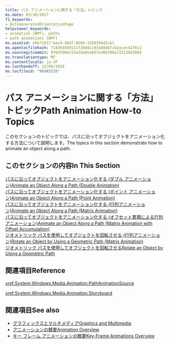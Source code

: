 ```yaml
---
title: パス アニメーションに関する「方法」トピック
ms.date: 03/30/2017
f1_keywords:
- AutoGeneratedOrientationPage
helpviewer_keywords:
- animation [WPF], paths
- path animations [WPF]
ms.assetid: e9b71017-bac4-40d7-858b-326939442cb1
ms.openlocfilehash: 714303569111f30d4cc03ab0ab7cb2acec4276c2
ms.sourcegitcommit: 9f6df084c53a3da0ea657ed0d708a72213683084
ms.translationtype: MT
ms.contentlocale: ja-JP
ms.lasthandoff: 12/09/2020
ms.locfileid: "96983228"
---
```

# <a name="path-animation-how-to-topics"></a><span data-ttu-id="55713-102">パス アニメーションに関する「方法」トピック</span><span class="sxs-lookup"><span data-stu-id="55713-102">Path Animation How-to Topics</span></span>
<span data-ttu-id="55713-103">このセクションのトピックでは、パスに沿ってオブジェクトをアニメーション化する方法について説明します。</span><span class="sxs-lookup"><span data-stu-id="55713-103">The topics in this section demonstrate how to animate an object along a path.</span></span>  
  
## <a name="in-this-section"></a><span data-ttu-id="55713-104">このセクションの内容</span><span class="sxs-lookup"><span data-stu-id="55713-104">In This Section</span></span>  
 [<span data-ttu-id="55713-105">パスに沿ってオブジェクトをアニメーション化する (ダブル アニメーション)</span><span class="sxs-lookup"><span data-stu-id="55713-105">Animate an Object Along a Path (Double Animation)</span></span>](how-to-animate-an-object-along-a-path-double-animation.md)  
 [<span data-ttu-id="55713-106">パスに沿ってオブジェクトをアニメーション化する (ポイント アニメーション)</span><span class="sxs-lookup"><span data-stu-id="55713-106">Animate an Object Along a Path (Point Animation)</span></span>](how-to-animate-an-object-along-a-path-point-animation.md)  
 [<span data-ttu-id="55713-107">パスに沿ってオブジェクトをアニメーション化する (行列アニメーション)</span><span class="sxs-lookup"><span data-stu-id="55713-107">Animate an Object Along a Path (Matrix Animation)</span></span>](how-to-animate-an-object-along-a-path-matrix-animation.md)  
 [<span data-ttu-id="55713-108">パスに沿ってオブジェクトをアニメーション化する (オフセット累積による行列アニメーション)</span><span class="sxs-lookup"><span data-stu-id="55713-108">Animate an Object Along a Path (Matrix Animation with Offset Accumulation)</span></span>](animate-an-object-along-a-path-matrix-animation-with-offset.md)  
 [<span data-ttu-id="55713-109">ジオメトリック パスを使用してオブジェクトを回転させる (行列アニメーション)</span><span class="sxs-lookup"><span data-stu-id="55713-109">Rotate an Object by Using a Geometric Path (Matrix Animation)</span></span>](how-to-rotate-an-object-by-using-a-geometric-path-matrix-animation.md)  
 [<span data-ttu-id="55713-110">ジオメトリック パスを使用してオブジェクトを回転させる</span><span class="sxs-lookup"><span data-stu-id="55713-110">Rotate an Object by Using a Geometric Path</span></span>](how-to-rotate-an-object-by-using-a-geometric-path.md)  
  
## <a name="reference"></a><span data-ttu-id="55713-111">関連項目</span><span class="sxs-lookup"><span data-stu-id="55713-111">Reference</span></span>  
 <xref:System.Windows.Media.Animation.PathAnimationSource>  
  
 <xref:System.Windows.Media.Animation.Storyboard>  
  
## <a name="see-also"></a><span data-ttu-id="55713-112">関連項目</span><span class="sxs-lookup"><span data-stu-id="55713-112">See also</span></span>

- [<span data-ttu-id="55713-113">グラフィックスとマルチメディア</span><span class="sxs-lookup"><span data-stu-id="55713-113">Graphics and Multimedia</span></span>](index.md)
- [<span data-ttu-id="55713-114">アニメーションの概要</span><span class="sxs-lookup"><span data-stu-id="55713-114">Animation Overview</span></span>](animation-overview.md)
- [<span data-ttu-id="55713-115">キー フレーム アニメーションの概要</span><span class="sxs-lookup"><span data-stu-id="55713-115">Key-Frame Animations Overview</span></span>](key-frame-animations-overview.md)
